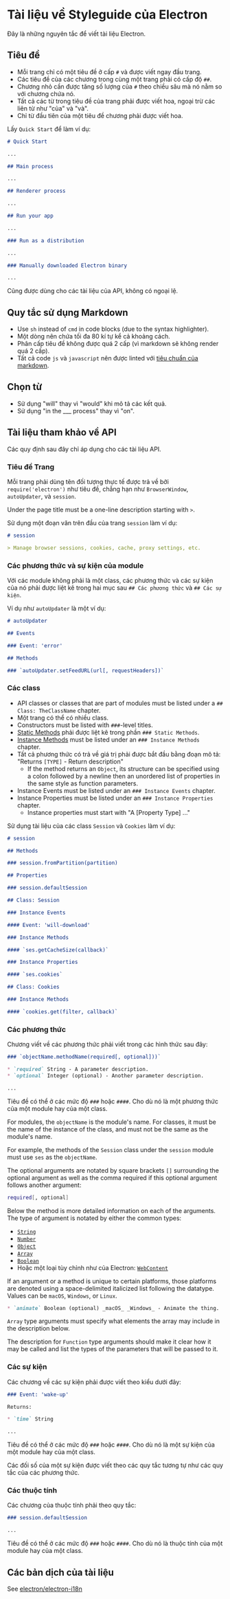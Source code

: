 # Tài liệu về Styleguide của Electron

Đây là những nguyên tắc để viết tài liệu Electron.

## Tiêu đề

* Mỗi trang chỉ có một tiêu đề ở cấp `#` và được viết ngay đầu trang.
* Các tiêu đề của các chương trong cùng một trang phải có cấp độ `##`.
* Chương nhỏ cần được tăng số lượng của `#` theo chiều sâu mà nó nằm so với chương chứa nó.
* Tất cả các từ trong tiêu đề của trang phải được viết hoa, ngoại trừ các liên từ như "của" và "và".
* Chỉ từ đầu tiên của một tiêu đề chương phải được viết hoa.

Lấy `Quick Start` để làm ví dụ:

```markdown
# Quick Start

...

## Main process

...

## Renderer process

...

## Run your app

...

### Run as a distribution

...

### Manually downloaded Electron binary

...
```

Cũng được dùng cho các tài liệu của API, không có ngoại lệ.

## Quy tắc sử dụng Markdown

* Use `sh` instead of `cmd` in code blocks (due to the syntax highlighter).
* Một dòng nên chứa tối đa 80 kí tự kể cả khoảng cách.
* Phân cấp tiêu đề không được quá 2 cấp (vì markdown sẽ không render quá 2 cấp).
* Tất cả code `js` và `javascript` nên được linted với [tiêu chuẩn của markdown](http://npm.im/standard-markdown).

## Chọn từ

* Sử dụng "will" thay vì "would" khi mô tả các kết quả.
* Sử dụng "in the ___ process" thay vì "on".

## Tài liệu tham khảo về API

Các quy định sau đây chỉ áp dụng cho các tài liệu API.

### Tiêu đề Trang

Mỗi trang phải dùng tên đối tượng thực tế được trả về bởi `require('electron')` như tiêu đề, chẳng hạn như `BrowserWindow`, `autoUpdater`, và `session`.

Under the page title must be a one-line description starting with `>`.

Sử dụng một đoạn văn trên đầu của trang `session` làm ví dụ:

```markdown
# session

> Manage browser sessions, cookies, cache, proxy settings, etc.
```

### Các phương thức và sự kiện của module

Với các module không phải là một class, các phương thức và các sự kiện của nó phải được liệt kê trong hai mục sau `## Các phương thức` và `## Các sự kiện`.

Ví dụ như `autoUpdater` là một ví dụ:

```markdown
# autoUpdater

## Events

### Event: 'error'

## Methods

### `autoUpdater.setFeedURL(url[, requestHeaders])`
```

### Các class

* API classes or classes that are part of modules must be listed under a `## Class: TheClassName` chapter.
* Một trang có thể có nhiều class.
* Constructors must be listed with `###`-level titles.
* [Static Methods](https://developer.mozilla.org/en-US/docs/Web/JavaScript/Reference/Classes/static) phải được liệt kê trong phần `### Static Methods`.
* [Instance Methods](https://developer.mozilla.org/en-US/docs/Web/JavaScript/Reference/Classes#Prototype_methods) must be listed under an `### Instance Methods` chapter.
* Tất cả phương thức có trả về giá trị phải được bắt đầu bằng đoạn mô tả: "Returns `[TYPE]` - Return description" 
  * If the method returns an `Object`, its structure can be specified using a colon followed by a newline then an unordered list of properties in the same style as function parameters.
* Instance Events must be listed under an `### Instance Events` chapter.
* Instance Properties must be listed under an `### Instance Properties` chapter. 
  * Instance properties must start with "A [Property Type] ..."

Sử dụng tài liệu của các class `Session` và `Cookies` làm ví dụ:

```markdown
# session

## Methods

### session.fromPartition(partition)

## Properties

### session.defaultSession

## Class: Session

### Instance Events

#### Event: 'will-download'

### Instance Methods

#### `ses.getCacheSize(callback)`

### Instance Properties

#### `ses.cookies`

## Class: Cookies

### Instance Methods

#### `cookies.get(filter, callback)`
```

### Các phương thức

Chương viết về các phương thức phải viết trong các hình thức sau đây:

```markdown
### `objectName.methodName(required[, optional]))`

* `required` String - A parameter description.
* `optional` Integer (optional) - Another parameter description.

...
```

Tiêu đề có thể ở các mức độ `###` hoặc `####`. Cho dù nó là một phương thức của một module hay của một class.

For modules, the `objectName` is the module's name. For classes, it must be the name of the instance of the class, and must not be the same as the module's name.

For example, the methods of the `Session` class under the `session` module must use `ses` as the `objectName`.

The optional arguments are notated by square brackets `[]` surrounding the optional argument as well as the comma required if this optional argument follows another argument:

```sh
required[, optional]
```

Below the method is more detailed information on each of the arguments. The type of argument is notated by either the common types:

* [`String`](https://developer.mozilla.org/en-US/docs/Web/JavaScript/Reference/Global_Objects/String)
* [`Number`](https://developer.mozilla.org/en-US/docs/Web/JavaScript/Reference/Global_Objects/Number)
* [`Object`](https://developer.mozilla.org/en-US/docs/Web/JavaScript/Reference/Global_Objects/Object)
* [`Array`](https://developer.mozilla.org/en-US/docs/Web/JavaScript/Reference/Global_Objects/Array)
* [`Boolean`](https://developer.mozilla.org/en-US/docs/Web/JavaScript/Reference/Global_Objects/Boolean)
* Hoặc một loại tùy chỉnh như của Electron: [`WebContent`](api/web-contents.md)

If an argument or a method is unique to certain platforms, those platforms are denoted using a space-delimited italicized list following the datatype. Values can be `macOS`, `Windows`, or `Linux`.

```markdown
* `animate` Boolean (optional) _macOS_ _Windows_ - Animate the thing.
```

`Array` type arguments must specify what elements the array may include in the description below.

The description for `Function` type arguments should make it clear how it may be called and list the types of the parameters that will be passed to it.

### Các sự kiện

Các chương về các sự kiện phải được viết theo kiểu dưới đây:

```markdown
### Event: 'wake-up'

Returns:

* `time` String

...
```

Tiêu đề có thể ở các mức độ `###` hoặc `####`. Cho dù nó là một sự kiện của một module hay của một class.

Các đối số của một sự kiện được viết theo các quy tắc tương tự như các quy tắc của các phương thức.

### Các thuộc tính

Các chương của thuộc tính phải theo quy tắc:

```markdown
### session.defaultSession

...
```

Tiêu đề có thể ở các mức độ `###` hoặc `####`. Cho dù nó là thuộc tính của một module hay của một class.

## Các bản dịch của tài liệu

See [electron/electron-i18n](https://github.com/electron/electron-i18n#readme)